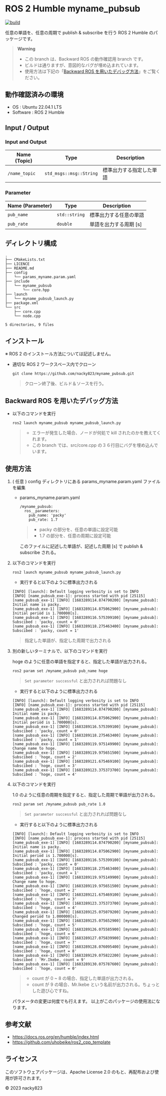 # ROS 2 Humble myname_pubsub

[![build](https://github.com/nacky823/myname_pubsub/actions/workflows/build_test.yml/badge.svg)](https://github.com/nacky823/myname_pubsub/actions/workflows/build_test.yml)

任意の単語を、任意の周期で publish & subscribe を行う ROS 2 Humble のパッケージです。

> **Warning**
> + この branch は、Backward ROS の動作確認用 branch です。
> + ビルドは通りますが、意図的なバグが埋め込まれています。
> + 使用方法は下記の「[Backward ROS を用いたデバッグ方法](https://github.com/nacky823/myname_pubsub/tree/backward-ros#backward-ros-%E3%82%92%E7%94%A8%E3%81%84%E3%81%9F%E3%83%87%E3%83%90%E3%83%83%E3%82%B0%E6%96%B9%E6%B3%95)」をご覧ください。

## 動作確認済みの環境

+ OS : Ubuntu 22.04.1 LTS
+ Software : ROS 2 Humble

## Input / Output

### Input and Output

| **Name (Topic)** | **Type** | **Description** |
| --- | --- | --- |
| `/name_topic` | `std_msgs::msg::String` | 標準出力する指定した単語 |

### Parameter

| **Name (Parameter)** | **Type** | **Description** |
| --- | --- | --- |
| `pub_name` | `std::string` | 標準出力する任意の単語 |
| `pub_rate` | `double` | 単語を出力する周期 [s] |

## ディレクトリ構成

```
.
├── CMakeLists.txt
├── LICENCE
├── README.md
├── config
│   └── params_myname.param.yaml
├── include
│   └── myname_pubsub
│       └── core.hpp
├── launch
│   └── myname_pubsub_launch.py
├── package.xml
└── src
    ├── core.cpp
    └── node.cpp

5 directories, 9 files
```

## インストール

※ ROS 2 のインストール方法については記述しません。

+ 適切な ROS 2 ワークスペース内でクローン

    ```
    git clone https://github.com/nacky823/myname_pubsub.git
    ```

    > クローン終了後、ビルド＆ソースを行う。

## Backward ROS を用いたデバッグ方法

+ 以下のコマンドを実行
    ```
    ros2 launch myname_pubsub myname_pubsub_launch.py
    ```
    > + エラーが発生した場合、ノードが何処で kill されたのかを教えてくれます。
    > + この branch では、src/core.cpp の３６行目にバグを埋め込んでいます。

## 使用方法

1. ( 任意 ) config ディレクトリにある params_myname.param.yaml ファイルを編集

    + params_myname.param.yaml

        ```
        /myname_pubsub:
          ros__parameters:
            pub_name: 'packy'
            pub_rate: 1.7
        ```

        > + packy の部分を、任意の単語に設定可能
        > + 1.7 の部分を、任意の周期に設定可能

        このファイルに記述した単語が、記述した周期 [s] で publish & subscribe される。

1. 以下のコマンドを実行

    ```
    ros2 launch myname_pubsub myname_pubsub_launch.py
    ```

    + 実行すると以下のように標準出力される
    ```
    [INFO] [launch]: Default logging verbosity is set to INFO
    [INFO] [name_pubsub_exe-1]: process started with pid [25115]
    [name_pubsub_exe-1] [INFO] [1683289114.874790200] [myname_pubsub]: Initial name is packy.
    [name_pubsub_exe-1] [INFO] [1683289114.875062900] [myname_pubsub]: Initial period is 1.700000[s].
    [name_pubsub_exe-1] [INFO] [1683289116.575399100] [myname_pubsub]: Subscibed : 'packy, count = 0'
    [name_pubsub_exe-1] [INFO] [1683289118.275463400] [myname_pubsub]: Subscibed : 'packy, count = 1'
    ```

    > 指定した単語が、指定した周期で出力される

1. 別の新しいターミナルで、以下のコマンドを実行

    hoge のように任意の単語を指定すると、指定した単語が出力される。 

    ```
    ros2 param set /myname_pubsub pub_name hoge
    ```
    > `Set parameter successful` と出力されれば問題なし

    + 実行すると以下のように標準出力される
    ```
    [INFO] [launch]: Default logging verbosity is set to INFO
    [INFO] [name_pubsub_exe-1]: process started with pid [25115]
    [name_pubsub_exe-1] [INFO] [1683289114.874790200] [myname_pubsub]: Initial name is packy.
    [name_pubsub_exe-1] [INFO] [1683289114.875062900] [myname_pubsub]: Initial period is 1.700000[s].
    [name_pubsub_exe-1] [INFO] [1683289116.575399100] [myname_pubsub]: Subscibed : 'packy, count = 0'
    [name_pubsub_exe-1] [INFO] [1683289118.275463400] [myname_pubsub]: Subscibed : 'packy, count = 1'
    [name_pubsub_exe-1] [INFO] [1683289119.975149900] [myname_pubsub]: Change name to hoge.
    [name_pubsub_exe-1] [INFO] [1683289119.975651500] [myname_pubsub]: Subscibed : 'hoge, count = 2'
    [name_pubsub_exe-1] [INFO] [1683289121.675469100] [myname_pubsub]: Subscibed : 'hoge, count = 3'
    [name_pubsub_exe-1] [INFO] [1683289123.375373700] [myname_pubsub]: Subscibed : 'hoge, count = 4'
    ```

1. 以下のコマンドを実行

    1.0 のように任意の周期を指定すると、指定した周期で単語が出力される。
    ```
    ros2 param set /myname_pubsub pub_rate 1.0
    ```
    > `Set parameter successful` と出力されれば問題なし

    + 実行すると以下のように標準出力される
    ```
    [INFO] [launch]: Default logging verbosity is set to INFO
    [INFO] [name_pubsub_exe-1]: process started with pid [25115]
    [name_pubsub_exe-1] [INFO] [1683289114.874790200] [myname_pubsub]: Initial name is packy.
    [name_pubsub_exe-1] [INFO] [1683289114.875062900] [myname_pubsub]: Initial period is 1.700000[s].
    [name_pubsub_exe-1] [INFO] [1683289116.575399100] [myname_pubsub]: Subscibed : 'packy, count = 0'
    [name_pubsub_exe-1] [INFO] [1683289118.275463400] [myname_pubsub]: Subscibed : 'packy, count = 1'
    [name_pubsub_exe-1] [INFO] [1683289119.975149900] [myname_pubsub]: Change name to hoge.
    [name_pubsub_exe-1] [INFO] [1683289119.975651500] [myname_pubsub]: Subscibed : 'hoge, count = 2'
    [name_pubsub_exe-1] [INFO] [1683289121.675469100] [myname_pubsub]: Subscibed : 'hoge, count = 3'
    [name_pubsub_exe-1] [INFO] [1683289123.375373700] [myname_pubsub]: Subscibed : 'hoge, count = 4'
    [name_pubsub_exe-1] [INFO] [1683289125.075079200] [myname_pubsub]: Changed period to 1.000000[s].
    [name_pubsub_exe-1] [INFO] [1683289125.075652900] [myname_pubsub]: Subscibed : 'hoge, count = 5'
    [name_pubsub_exe-1] [INFO] [1683289126.075585900] [myname_pubsub]: Subscibed : 'hoge, count = 6'
    [name_pubsub_exe-1] [INFO] [1683289127.075839900] [myname_pubsub]: Subscibed : 'hoge, count = 7'
    [name_pubsub_exe-1] [INFO] [1683289128.076095400] [myname_pubsub]: Subscibed : 'hoge, count = 8'
    [name_pubsub_exe-1] [INFO] [1683289129.075822200] [myname_pubsub]: Subscibed : 'Mr.Ikebe, count = 9'
    [name_pubsub_exe-1] [INFO] [1683289130.075787600] [myname_pubsub]: Subscibed : 'hoge, count = 0'
    ```

    > + count が 0 ~ 8 の場合、指定した単語が出力される。
    > + count が 9 の場合、Mr.Ikebe という名前が出力される。ちょっとした遊び心ですね。

    パラメータの変更は何度でも行えます。
    以上がこのパッケージの使用法になります。

## 参考文献

+ https://docs.ros.org/en/humble/index.html
+ https://github.com/uhobeike/ros2_cpp_template

## ライセンス

このソフトウェアパッケージは、Apache License 2.0 のもと、再配布および使用が許可されます。

© 2023 nacky823